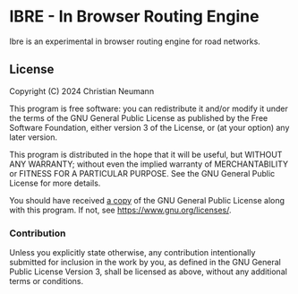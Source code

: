 # IBRE - In Browser Routing Engine

Ibre is an experimental in browser routing engine for road networks.

## License

Copyright (C) 2024 Christian Neumann

This program is free software: you can redistribute it and/or modify
it under the terms of the GNU General Public License as published by
the Free Software Foundation, either version 3 of the License, or
(at your option) any later version.

This program is distributed in the hope that it will be useful,
but WITHOUT ANY WARRANTY; without even the implied warranty of
MERCHANTABILITY or FITNESS FOR A PARTICULAR PURPOSE.  See the
GNU General Public License for more details.

You should have received [a copy](LICENSE) of the GNU General Public License
along with this program. If not, see <https://www.gnu.org/licenses/>.

### Contribution

Unless you explicitly state otherwise, any contribution intentionally submitted
for inclusion in the work by you, as defined in the GNU General Public License
Version 3, shall be licensed as above, without any additional terms or
conditions.
